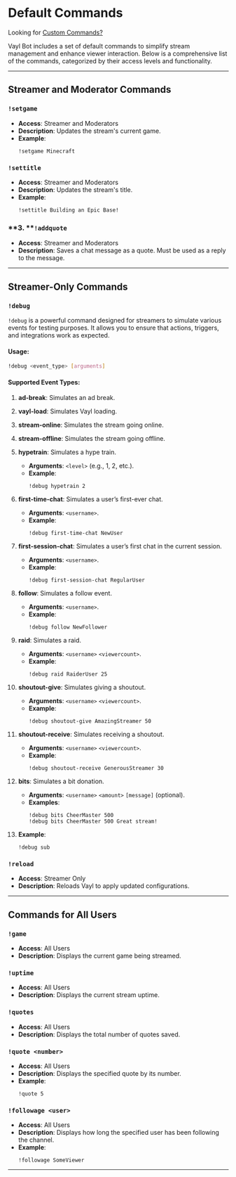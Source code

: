 # **Default Commands**
Looking for [Custom Commands?](custom-commands.md)

Vayl Bot includes a set of default commands to simplify stream management and enhance viewer interaction. Below is a comprehensive list of the commands, categorized by their access levels and functionality.

---

## **Streamer and Moderator Commands**

### `!setgame`

- **Access**: Streamer and Moderators
- **Description**: Updates the stream's current game.
- **Example**:
  ```
  !setgame Minecraft
  ```

### `!settitle`

- **Access**: Streamer and Moderators
- **Description**: Updates the stream's title.
- **Example**:
  ```
  !settitle Building an Epic Base!
  ```

### \*\*3. \*\***`!addquote`**

- **Access**: Streamer and Moderators
- **Description**: Saves a chat message as a quote. Must be used as a reply to the message.

---

## **Streamer-Only Commands**

### `!debug`

`!debug` is a powerful command designed for streamers to simulate various events for testing purposes. It allows you to ensure that actions, triggers, and integrations work as expected.

#### **Usage**:

```bash
!debug <event_type> [arguments]
```

#### **Supported Event Types**:

1. **ad-break**: Simulates an ad break.


2. **vayl-load**: Simulates Vayl loading.


3. **stream-online**: Simulates the stream going online.


4. **stream-offline**: Simulates the stream going offline.


5. **hypetrain**: Simulates a hype train.

   - **Arguments**: `<level>` (e.g., 1, 2, etc.).
   - **Example**:
     ```
     !debug hypetrain 2
     ```

6. **first-time-chat**: Simulates a user’s first-ever chat.

   - **Arguments**: `<username>`.
   - **Example**:
     ```
     !debug first-time-chat NewUser
     ```

7. **first-session-chat**: Simulates a user’s first chat in the current session.

   - **Arguments**: `<username>`.
   - **Example**:
     ```
     !debug first-session-chat RegularUser
     ```

8. **follow**: Simulates a follow event.

   - **Arguments**: `<username>`.
   - **Example**:
     ```
     !debug follow NewFollower
     ```

9. **raid**: Simulates a raid.

   - **Arguments**: `<username>` `<viewercount>`.
   - **Example**:
     ```
     !debug raid RaiderUser 25
     ```

10. **shoutout-give**: Simulates giving a shoutout.

    - **Arguments**: `<username>` `<viewercount>`.
    - **Example**:
      ```
      !debug shoutout-give AmazingStreamer 50
      ```

11. **shoutout-receive**: Simulates receiving a shoutout.

    - **Arguments**: `<username>` `<viewercount>`.
    - **Example**:
      ```
      !debug shoutout-receive GenerousStreamer 30
      ```

12. **bits**: Simulates a bit donation.

    - **Arguments**: `<username>` `<amount>` `[message]` (optional).
    - **Examples**:
      ```
      !debug bits CheerMaster 500
      !debug bits CheerMaster 500 Great stream!
      ```

13. **Example**:

    ```
    !debug sub
    ```

### `!reload`

- **Access**: Streamer Only
- **Description**: Reloads Vayl to apply updated configurations.

---

## **Commands for All Users**

### `!game`

- **Access**: All Users
- **Description**: Displays the current game being streamed.

### `!uptime`

- **Access**: All Users
- **Description**: Displays the current stream uptime.

### `!quotes`

- **Access**: All Users
- **Description**: Displays the total number of quotes saved.

### `!quote <number>`

- **Access**: All Users
- **Description**: Displays the specified quote by its number.
- **Example**:
  ```
  !quote 5
  ```

### `!followage <user>`

- **Access**: All Users
- **Description**: Displays how long the specified user has been following the channel.
- **Example**:
  ```
  !followage SomeViewer
  ```

---
